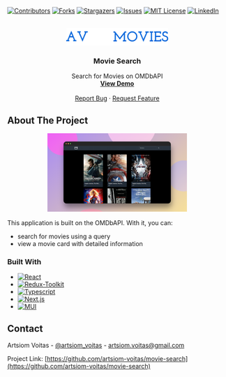 [![Contributors][contributors-shield]][contributors-url]
[![Forks][forks-shield]][forks-url]
[![Stargazers][stars-shield]][stars-url]
[![Issues][issues-shield]][issues-url]
[![MIT License][license-shield]][license-url]
[![LinkedIn][linkedin-shield]][linkedin-url]

<!-- PROJECT LOGO -->
<br />
<div align="center">
  <a target="_blank" href="https://github.com/artsiom-voitas/movie-search/">
    <img src="public/logo.png" alt="Logo" height="40">
  </a>

<h3 align="center">Movie Search</h3>

  <p align="center">
    Search for Movies on OMDbAPI
    <br />
    <a href="https://movie-search-acpn.vercel.app/"><strong>View Demo</strong></a>
    <br />
    <br />
    <a href="https://github.com/artsiom-voitas/movie-search/issues">Report Bug</a>
    ·
    <a href="https://github.com/artsiom-voitas/movie-search/issues">Request Feature</a>
  </p>
</div>

<!-- ABOUT THE PROJECT -->

## About The Project

<p align="center">
  <img src="public/movie-search.png" width="320" alt="Main page screenshot">
</p>

This application is built on the OMDbAPI. With it, you can:

- search for movies using a query
- view a movie card with detailed information

### Built With

- [![React][React.js]][React-url]
- [![Redux-Toolkit][Redux]][Redux-url]
- [![Typescript][Typescript]][Typescript-url]
- [![Next.js][Next.js]][Next.js-url]
- [![MUI][MUI]][MUI-url]

<!-- CONTACT -->

## Contact

Artsiom Voitas - [@artsiom_voitas](https://x.com/artsiom_voitas) - artsiom.voitas@gmail.com

Project Link: [https://github.com/artsiom-voitas/movie-search](https://github.com/artsiom-voitas/movie-search)

<!-- MARKDOWN LINKS & IMAGES -->
<!-- https://www.markdownguide.org/basic-syntax/#reference-style-links -->

[contributors-shield]: https://img.shields.io/github/contributors/artsiom-voitas/movie-search.svg?style=for-the-badge
[contributors-url]: https://github.com/artsiom-voitas/movie-search/graphs/contributors
[forks-shield]: https://img.shields.io/github/forks/artsiom-voitas/movie-search.svg?style=for-the-badge
[forks-url]: https://github.com/artsiom-voitas/movie-search/network/members
[stars-shield]: https://img.shields.io/github/stars/artsiom-voitas/movie-search.svg?style=for-the-badge
[stars-url]: https://github.com/artsiom-voitas/movie-search/stargazers
[issues-shield]: https://img.shields.io/github/issues/artsiom-voitas/movie-search.svg?style=for-the-badge
[issues-url]: https://github.com/artsiom-voitas/movie-search/issues
[license-shield]: https://img.shields.io/github/license/artsiom-voitas/movie-search.svg?style=for-the-badge
[license-url]: https://github.com/artsiom-voitas/movie-search/blob/master/LICENSE
[linkedin-shield]: https://img.shields.io/badge/-LinkedIn-black.svg?style=for-the-badge&logo=linkedin&colorB=555
[linkedin-url]: https://www.linkedin.com/in/artsiom-voitas/
[React.js]: https://img.shields.io/badge/React-20232A?style=for-the-badge&logo=react&logoColor=61DAFB
[React-url]: https://reactjs.org/
[Redux]: https://img.shields.io/badge/Redux-593D88?style=for-the-badge&logo=redux&logoColor=white
[Redux-url]: redux-toolkit.js.org
[Typescript]: https://img.shields.io/badge/TypeScript-007ACC?style=for-the-badge&logo=typescript&logoColor=white
[Typescript-url]: https://www.typescriptlang.org/
[Next.js]: https://img.shields.io/badge/Next-black?style=for-the-badge&logo=next.js&logoColor=white
[Next.js-url]: https://nextjs.org/
[MUI]: https://img.shields.io/badge/MUI-%230081CB.svg?style=for-the-badge&logo=mui&logoColor=white
[MUI-url]: https://mui.com
